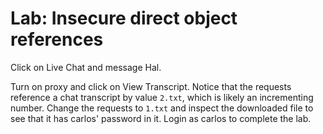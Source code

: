 # Lab: Insecure direct object references

Click on Live Chat and message Hal.

Turn on proxy and click on View Transcript. Notice that the requests reference a chat transcript by value `2.txt`, which is likely an incrementing number. Change the requests to `1.txt` and inspect the downloaded file to see that it has carlos' password in it. Login as carlos to complete the lab.